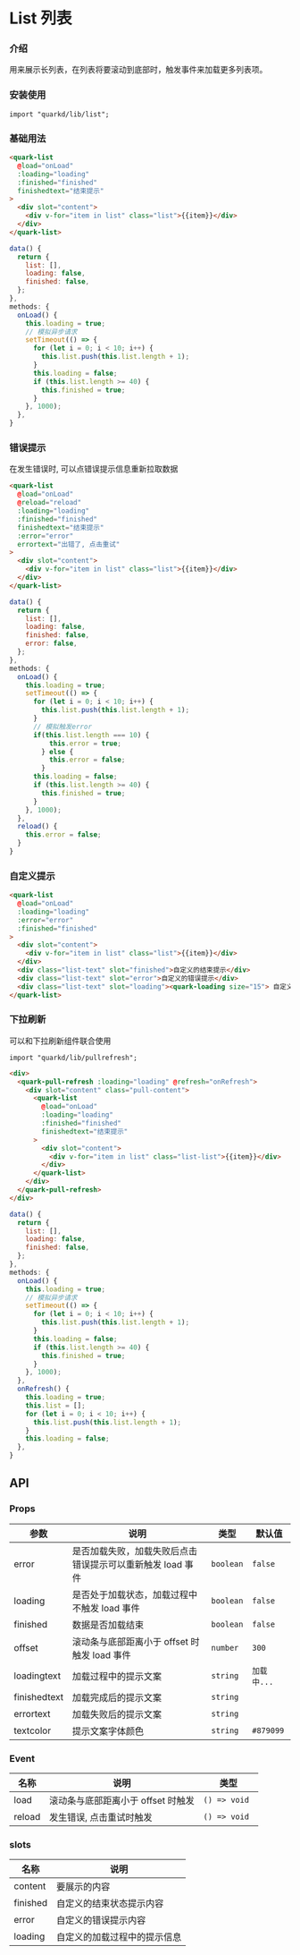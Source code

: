 # List 列表

### 介绍

用来展示长列表，在列表将要滚动到底部时，触发事件来加载更多列表项。

### 安装使用

```tsx
import "quarkd/lib/list";
```

### 基础用法

```html
<quark-list
  @load="onLoad"
  :loading="loading"
  :finished="finished"
  finishedtext="结束提示"
>
  <div slot="content">
    <div v-for="item in list" class="list">{{item}}</div>
  </div>
</quark-list>
```

```javascript
data() {
  return {
    list: [],
    loading: false,
    finished: false,
  };
},
methods: {
  onLoad() {
    this.loading = true;
    // 模拟异步请求
    setTimeout(() => {
      for (let i = 0; i < 10; i++) {
        this.list.push(this.list.length + 1);
      }
      this.loading = false;
      if (this.list.length >= 40) {
        this.finished = true;
      }
    }, 1000);
  },
}
```

### 错误提示
在发生错误时, 可以点错误提示信息重新拉取数据
```html
<quark-list
  @load="onLoad"
  @reload="reload"
  :loading="loading"
  :finished="finished"
  finishedtext="结束提示"
  :error="error"
  errortext="出错了, 点击重试"
>
  <div slot="content">
    <div v-for="item in list" class="list">{{item}}</div>
  </div>
</quark-list>
```


```javascript
data() {
  return {
    list: [],
    loading: false,
    finished: false,
    error: false,
  };
},
methods: {
  onLoad() {
    this.loading = true;
    setTimeout(() => {
      for (let i = 0; i < 10; i++) {
        this.list.push(this.list.length + 1);
      }
      // 模拟触发error
      if(this.list.length === 10) {
          this.error = true;
        } else {
          this.error = false;
        }
      this.loading = false;
      if (this.list.length >= 40) {
        this.finished = true;
      }
    }, 1000);
  },
  reload() {
    this.error = false;
  }
}
```

### 自定义提示

```html
<quark-list
  @load="onLoad"
  :loading="loading"
  :error="error"
  :finished="finished"
>
  <div slot="content">
    <div v-for="item in list" class="list">{{item}}</div>
  </div>
  <div class="list-text" slot="finished">自定义的结束提示</div>
  <div class="list-text" slot="error">自定义的错误提示</div>
  <div class="list-text" slot="loading"><quark-loading size="15"> 自定义的加载中</quark-loading></div>
</quark-list>
```

### 下拉刷新
可以和下拉刷新组件联合使用
```tsx
import "quarkd/lib/pullrefresh";
```
```html
<div>
  <quark-pull-refresh :loading="loading" @refresh="onRefresh">
    <div slot="content" class="pull-content">
      <quark-list
        @load="onLoad"
        :loading="loading"
        :finished="finished"
        finishedtext="结束提示"
      >
        <div slot="content">
          <div v-for="item in list" class="list-list">{{item}}</div>
        </div>
      </quark-list>
    </div>
  </quark-pull-refresh>
</div>
```
```javascript
data() {
  return {
    list: [],
    loading: false,
    finished: false,
  };
},
methods: {
  onLoad() {
    this.loading = true;
    // 模拟异步请求
    setTimeout(() => {
      for (let i = 0; i < 10; i++) {
        this.list.push(this.list.length + 1);
      }
      this.loading = false;
      if (this.list.length >= 40) {
        this.finished = true;
      }
    }, 1000);
  },
  onRefresh() {
    this.loading = true;
    this.list = [];
    for (let i = 0; i < 10; i++) {
      this.list.push(this.list.length + 1);
    }
    this.loading = false;
  },
}
```
## API

### Props

| 参数         | 说明                | 类型   | 默认值           |
|--------------|--------------------|--------|---------------|
| error     | 是否加载失败，加载失败后点击错误提示可以重新触发 load 事件| `boolean`| `false`|
| loading     |是否处于加载状态，加载过程中不触发 load 事件| `boolean`| `false`|
| finished   | 数据是否加载结束 | `boolean`| `false`|
| offset   | 滚动条与底部距离小于 offset 时触发 load 事件 | `number`| `300`|
| loadingtext   | 加载过程中的提示文案 | `string`| `加载中...` |
| finishedtext   | 加载完成后的提示文案 | `string` | |
| errortext   | 加载失败后的提示文案 | `string` | |
| textcolor   | 提示文案字体颜色 | `string` | `#879099` |
### Event

| 名称         | 说明                             | 类型   |
|--------------|----------------------------------|--------|
|load     | 滚动条与底部距离小于 offset 时触发        |  `() => void `       |
|reload     | 发生错误, 点击重试时触发      |      `() => void`    |

### slots

| 名称         | 说明     |
|--------------|----------------------------------|
|content     | 要展示的内容                    |
|finished     | 自定义的结束状态提示内容          |
|error     | 自定义的错误提示内容          |
|loading     | 自定义的加载过程中的提示信息          |

